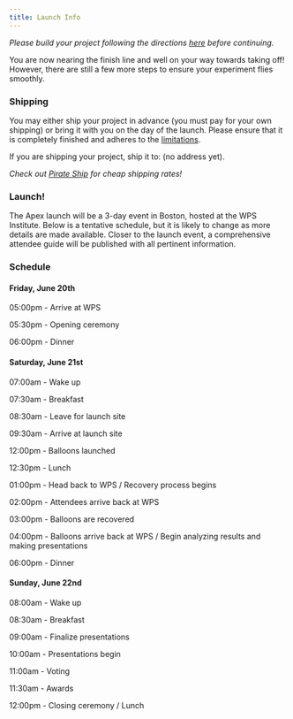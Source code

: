 ```yaml
---
title: Launch Info
---
```


_Please build your project following the directions [here](/resources/building)
before continuing._

You are now nearing the finish line and well on your way towards taking off!
However, there are still a few more steps to ensure your experiment flies
smoothly.

### Shipping

You may either ship your project in advance (you must pay for your own shipping)
or bring it with you on the day of the launch. Please ensure that it is
completely finished and adheres to the [limitations](/resources/limitations).

If you are shipping your project, ship it to: (no address yet).

_Check out [Pirate Ship](https://www.pirateship.com/) for cheap shipping rates!_

### Launch!

The Apex launch will be a 3-day event in Boston, hosted at the WPS Institute.
Below is a tentative schedule, but it is likely to change as more details are
made available. Closer to the launch event, a comprehensive attendee guide will
be published with all pertinent information.

### Schedule

#### Friday, June 20th

05:00pm - Arrive at WPS

05:30pm - Opening ceremony

06:00pm - Dinner

#### Saturday, June 21st

07:00am - Wake up

07:30am - Breakfast

08:30am - Leave for launch site

09:30am - Arrive at launch site

12:00pm - Balloons launched

12:30pm - Lunch

01:00pm - Head back to WPS / Recovery process begins

02:00pm - Attendees arrive back at WPS

03:00pm - Balloons are recovered

04:00pm - Balloons arrive back at WPS / Begin analyzing results and making
presentations

06:00pm - Dinner

#### Sunday, June 22nd

08:00am - Wake up

08:30am - Breakfast

09:00am - Finalize presentations

10:00am - Presentations begin

11:00am - Voting

11:30am - Awards

12:00pm - Closing ceremony / Lunch
